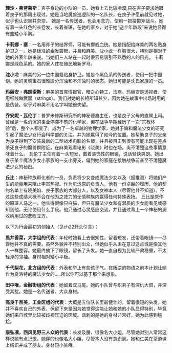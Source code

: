 **理沙・弗劳莱斯**：杏子身边的小队的一员，她看上去比较冷漠,只在杏子要求她跟着良子的那周出现过。她是当地魔兽巡逻队的一名队长，在良子许愿前就见过她，似乎也认识黑井奈奈。
她是一名传送者，也会用念力，使用一把投掷斧战斗。她有着一头红色的长卷发，长着雀斑，在她的家乡，对于她“这个年龄段”来说她显得有些矮小平胸。

 
**卡莉娜・塞**：一名用斧子的结界师，可能有挪威血统。她是指配给麻美的两名贴身护卫之一。她是标准的金发碧眼，并且和麻美、沈小龙一样胸很大，特别是相对于她的外表年龄来说。当她们三人站在一起时很容易吸引不熟悉的人的目光。
卡莉娜是绿色系的。她的家人住在殖民地新罗马。


**沈小龙**：麻美的另一位中国籍贴身护卫。她是个黑色系的传送者，使用一把中国剑。她的灵魂宝石很难区分浑浊和不浑浊时的状态。她很可能是沈氏家族的一员。


**玛丽安・弗朗索斯**：麻美的首席情报官，暗之心特工，法裔。玛丽安是透视者，使用细线做武器（strings）。我们对她的长相所知甚少，因为她在故事中出场时用的是伪装。似乎对麻美不用名字叫她很失望。


**乔安妮・瓦伦丁**：普罗米修斯研究所的神秘德裔主任，也是良子父母的直属上司。曾经是一名消沉的事业停滞不前的化学家，但在战争早期经历了一次“宗教体验”后，整个人都变了，成为了一名卓越的物理学家，她对于熵和魔法少女的研究引起了魔法少女行会科学部的关注，并为她赢得了如今的位置。她帮助良子的父亲为良子得到了安装最新的二型战术电脑的名额，并且被目击到很有可能出现在差点杀死良子的魔兽群附近，在麻美观看电影《晓美》时也在场。尚不清楚这些事情意味着什么。
瓦伦丁主任有着一头短发，戴着装饰性的眼镜，说话轻快爽朗。她出身于某个魔法少女小家族的一支小旁支，偏到她的家庭在接触战争前甚至不清楚魔法少女的秘密。


**丘比**：神秘种族孵化者的一员，负责将少女变成魔法少女以及（据推测）将她们产生的能量用来阻止宇宙热寂。作为见泷原的负责人，他有一份卓越的履历，他的契约名单上有晓美焰、良子家族的大部分人，以及女神本人（尽管他并不知道）。不过这些成绩大概不会在他为之效力的无情种族内赢得任何特殊表扬。
丘比是原作的原班人马之一。他长得很像只白猫，但只有魔法少女和有潜质的少女能看见或感知到他，无论使用什么手段。他只通过心灵感应交流，并且通过背上一个神秘的洞收纳用过的悲叹立方。

以下为行会最初的创始人（见ch22开头引言）：

**黑井香菜，大学组的代表**：年轻时她看上去很知性，留着短发，还带着眼镜——尽管她并不真的需要。虽然外貌并不特别出众，但她似乎从未在意过这点或是像其他人一样整容。她最终摘下了眼镜，留长了头发。她一直自视为比较严肃稳重，不太轻浮的领袖。身材相对矮小平板。


**千代梨花，北方组的代表**：外表和举止有些孩子气。在叛逆的物语之前本计划让她作为夏洛特的魔法少女的.....所以你可以基于那个来想象。


**田中唯，金融街组的代表**：她留着双马尾。她的小队曾与织莉子有深仇大恨，并深受其扰。她是一名传送者，大众身材。


**高良千奈美，工业区组的代表**：大概是五位队长里最健壮的，留着很短的头发。她并不喜欢自己的外表，保留下来是因为她觉得这能让她和她的小队显得特别，毕竟她们来自城里比较被歧视压迫的区域。讽刺的是她的身材非常好，她为此感到尴尬。


**康弘凛，西风见野三人众的代表**：长发及腰，很像名大小姐，尽管她对别人常常这样说她有点记恨。她穿的也像名大小姐，尽管本人没有意识到。她和仁美在茶道课上结识并成了朋友。身材短小贫瘠。
